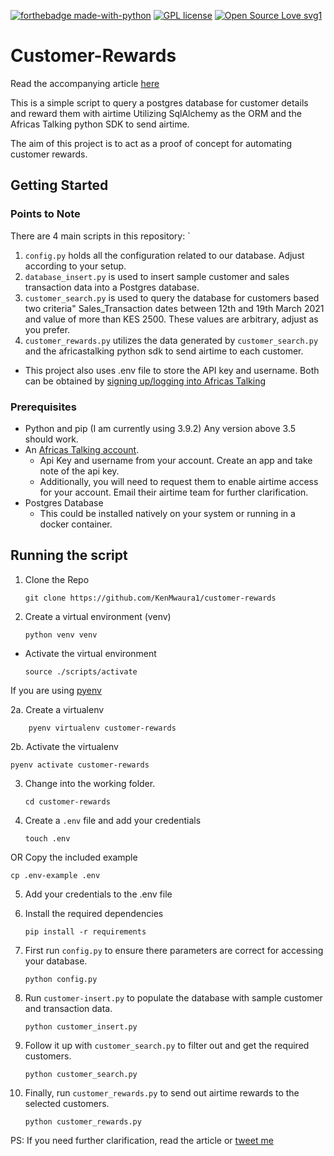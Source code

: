 [![forthebadge made-with-python](http://ForTheBadge.com/images/badges/made-with-python.svg)](https://www.python.org/)
[![GPL license](https://img.shields.io/badge/License-GPL-blue.svg)](http://perso.crans.org/besson/LICENSE.html)
[![Open Source Love svg1](https://badges.frapsoft.com/os/v1/open-source.svg?v=103)](https://github.com/ellerbrock/open-source-badges/)
# Customer-Rewards
Read the accompanying article [here](https://dev.to/ken_mwaura1/automate-customer-rewards-using-python-postgresql-and-africas-talking-9dj) 

This is a simple script to query a postgres database for customer details and reward them with airtime
Utilizing SqlAlchemy as the ORM and the Africas Talking python SDK to send airtime. 

The aim of this project is to act as a proof of concept for automating customer rewards.

## Getting Started
### Points to Note 
There are 4 main scripts in this repository: `
1. `config.py` holds all the configuration related to our database. Adjust according to your setup. 
2. `database_insert.py`  is used to insert sample customer and sales transaction data into a Postgres database.
3. `customer_search.py` is used to query the database for customers based two criteria"
    Sales_Transaction dates between 12th and 19th March 2021 and value of more than KES 2500. 
   These values are arbitrary, adjust as you prefer.
4. `customer_rewards.py` utilizes the data generated by `customer_search.py`  and the africastalking python
sdk to send airtime to each customer.
- This project also uses .env file to store the API key and username.
   Both can be obtained by [signing up/logging into Africas Talking](https://www.account.africastalking.com/)
 
### Prerequisites 
- Python and pip (I am currently using 3.9.2) Any version above 3.5 should work.
- An [Africas Talking account](https://account.africastalking.com/auth/register/).
    - Api Key and username from your account. Create an app and take note of the api key.
    - Additionally, you will need to request them to enable airtime access for your account. 
    Email their airtime team for further clarification.
- Postgres Database
    - This could be installed natively on your system or running in a docker container. 
      
## Running the script 
1. Clone the Repo
   
   ```
   git clone https://github.com/KenMwaura1/customer-rewards
   ```
2. Create a virtual environment (venv)

   ```
   python venv venv
   ```

  - Activate the virtual environment

      `source ./scripts/activate`

If you are using [pyenv](https://github.com/pyenv/pyenv)   

2a. Create a virtualenv 

```
    pyenv virtualenv customer-rewards
```
2b. Activate the virtualenv 

```
pyenv activate customer-rewards
```

3. Change into the working folder. 
   
    ```
    cd customer-rewards
   ```

4. Create a `.env` file and add your credentials
   
   ```
   touch .env 
   ```

OR Copy the included example

``` 
cp .env-example .env 
```
5. Add your credentials to the .env file

6. Install the required dependencies
   ```
   pip install -r requirements
   ```
7. First run `config.py` to ensure there parameters are correct for accessing your database.
   
   ```
   python config.py
   ```
   
8. Run `customer-insert.py` to populate the database with sample customer and transaction data.
   ```
   python customer_insert.py
   ```
   
9. Follow it up with `customer_search.py` to filter out and get the required customers. 
    ```
   python customer_search.py
    ```
   
10. Finally, run `customer_rewards.py` to send out airtime rewards to the selected customers.
    ```
    python customer_rewards.py
    ```

PS: If you need further clarification, read the article or [tweet me ](https://twitter.com/Ken_Mwaura1)